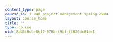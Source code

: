 ```yaml
---
content_type: page
course_id: 1-040-project-management-spring-2004
layout: course_home
title: ''
type: course
uid: 8d43f8cb-8bf2-578b-f9bf-ff826dc81de1
---
```

